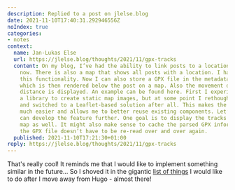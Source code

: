 ```yaml
---
description: Replied to a post on jlelse.blog
date: 2021-11-10T17:40:31.292946556Z
noIndex: true
categories:
- notes
context:
  name: Jan-Lukas Else
  url: https://jlelse.blog/thoughts/2021/11/gpx-tracks
  content: On my blog, I’ve had the ability to link posts to a location for some time
    now. There is also a map that shows all posts with a location. I have now extended
    this functionality. Now I can also store a GPX file in the metadata of a post,
    which is then rendered below the post on a map. Also the movement duration and
    distance is displayed. An example can be found here. First I experimented with
    a library to create static map images, but at some point I rethought my implementation
    and switched to a Leaflet-based solution after all. This makes the whole feature
    much easier and allows me to better reuse existing components. Let’s see how I
    can develop the feature further. One goal is to display the tracks on the combined
    map as well. It might also make sense to cache the parsed GPX information so that
    the GPX file doesn’t have to be re-read over and over again.
  published: 2021-11-10T17:21:30+01:00
reply: https://jlelse.blog/thoughts/2021/11/gpx-tracks
---
```


That's really cool! It reminds me that I would like to implement something similar in the future... So I shoved it in the gigantic [list of things](https://github.com/hacdias/eagle/issues/34) I would like to do after I move away from Hugo - almost there!
